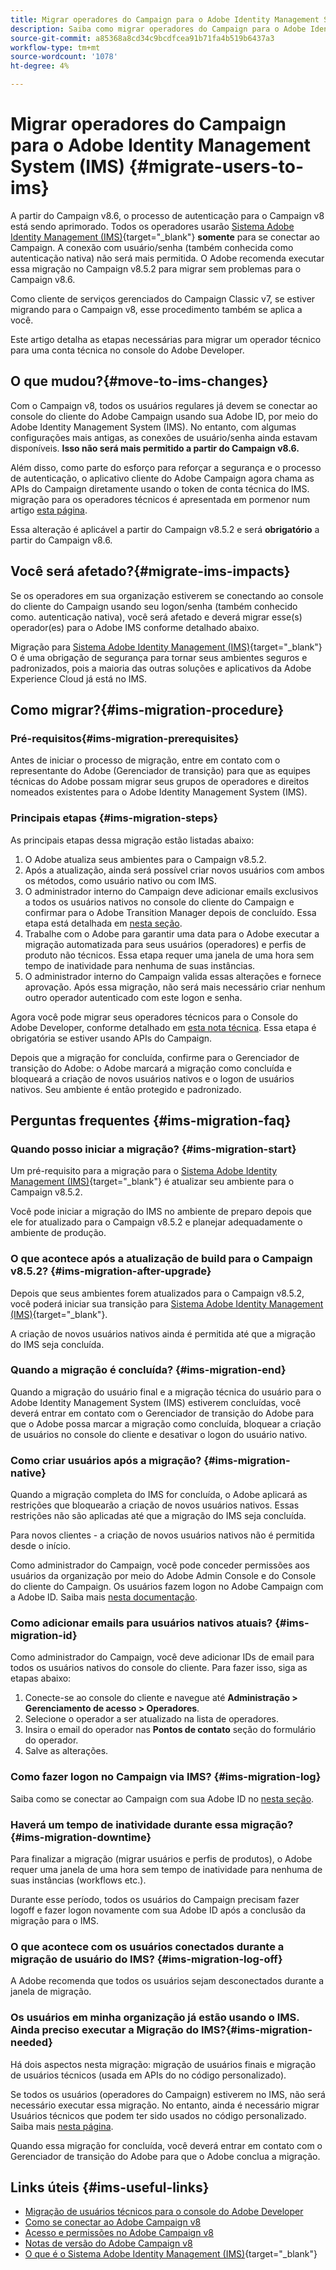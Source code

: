 ```yaml
---
title: Migrar operadores do Campaign para o Adobe Identity Management System (IMS)
description: Saiba como migrar operadores do Campaign para o Adobe Identity Management System (IMS)
source-git-commit: a85368a8cd34c9bcdfcea91b71fa4b519b6437a3
workflow-type: tm+mt
source-wordcount: '1078'
ht-degree: 4%

---
```


# Migrar operadores do Campaign para o Adobe Identity Management System (IMS) {#migrate-users-to-ims}

A partir do Campaign v8.6, o processo de autenticação para o Campaign v8 está sendo aprimorado. Todos os operadores usarão [Sistema Adobe Identity Management (IMS)](https://helpx.adobe.com/br/enterprise/using/identity.html){target="_blank"} **somente** para se conectar ao Campaign. A conexão com usuário/senha (também conhecida como autenticação nativa) não será mais permitida. O Adobe recomenda executar essa migração no Campaign v8.5.2 para migrar sem problemas para o Campaign v8.6.

Como cliente de serviços gerenciados do Campaign Classic v7, se estiver migrando para o Campaign v8, esse procedimento também se aplica a você.

Este artigo detalha as etapas necessárias para migrar um operador técnico para uma conta técnica no console do Adobe Developer.

## O que mudou?{#move-to-ims-changes}

Com o Campaign v8, todos os usuários regulares já devem se conectar ao console do cliente do Adobe Campaign usando sua Adobe ID, por meio do Adobe Identity Management System (IMS). No entanto, com algumas configurações mais antigas, as conexões de usuário/senha ainda estavam disponíveis. **Isso não será mais permitido a partir do Campaign v8.6.**

Além disso, como parte do esforço para reforçar a segurança e o processo de autenticação, o aplicativo cliente do Adobe Campaign agora chama as APIs do Campaign diretamente usando o token de conta técnica do IMS. migração para os operadores técnicos é apresentada em pormenor num artigo [esta página](ims-migration.md).

Essa alteração é aplicável a partir do Campaign v8.5.2 e será **obrigatório** a partir do Campaign v8.6.

## Você será afetado?{#migrate-ims-impacts}

Se os operadores em sua organização estiverem se conectando ao console do cliente do Campaign usando seu logon/senha (também conhecido como. autenticação nativa), você será afetado e deverá migrar esse(s) operador(es) para o Adobe IMS conforme detalhado abaixo.

Migração para [Sistema Adobe Identity Management (IMS)](https://helpx.adobe.com/br/enterprise/using/identity.html){target="_blank"} O é uma obrigação de segurança para tornar seus ambientes seguros e padronizados, pois a maioria das outras soluções e aplicativos da Adobe Experience Cloud já está no IMS.

## Como migrar?{#ims-migration-procedure}

### Pré-requisitos{#ims-migration-prerequisites}

Antes de iniciar o processo de migração, entre em contato com o representante do Adobe (Gerenciador de transição) para que as equipes técnicas do Adobe possam migrar seus grupos de operadores e direitos nomeados existentes para o Adobe Identity Management System (IMS).

### Principais etapas {#ims-migration-steps}

As principais etapas dessa migração estão listadas abaixo:

1. O Adobe atualiza seus ambientes para o Campaign v8.5.2.
1. Após a atualização, ainda será possível criar novos usuários com ambos os métodos, como usuário nativo ou com IMS.
1. O administrador interno do Campaign deve adicionar emails exclusivos a todos os usuários nativos no console do cliente do Campaign e confirmar para o Adobe Transition Manager depois de concluído. Essa etapa está detalhada em [nesta seção](#ims-migration-id).
1. Trabalhe com o Adobe para garantir uma data para o Adobe executar a migração automatizada para seus usuários (operadores) e perfis de produto não técnicos. Essa etapa requer uma janela de uma hora sem tempo de inatividade para nenhuma de suas instâncias.
1. O administrador interno do Campaign valida essas alterações e fornece aprovação. Após essa migração, não será mais necessário criar nenhum outro operador autenticado com este logon e senha.

Agora você pode migrar seus operadores técnicos para o Console do Adobe Developer, conforme detalhado em [esta nota técnica](ims-migration.md). Essa etapa é obrigatória se estiver usando APIs do Campaign.

Depois que a migração for concluída, confirme para o Gerenciador de transição do Adobe: o Adobe marcará a migração como concluída e bloqueará a criação de novos usuários nativos e o logon de usuários nativos. Seu ambiente é então protegido e padronizado.

## Perguntas frequentes {#ims-migration-faq}

### Quando posso iniciar a migração? {#ims-migration-start}

Um pré-requisito para a migração para o [Sistema Adobe Identity Management (IMS)](https://helpx.adobe.com/br/enterprise/using/identity.html){target="_blank"} é atualizar seu ambiente para o Campaign v8.5.2.

Você pode iniciar a migração do IMS no ambiente de preparo depois que ele for atualizado para o Campaign v8.5.2 e planejar adequadamente o ambiente de produção.

### O que acontece após a atualização de build para o Campaign v8.5.2? {#ims-migration-after-upgrade}

Depois que seus ambientes forem atualizados para o Campaign v8.5.2, você poderá iniciar sua transição para [Sistema Adobe Identity Management (IMS)](https://helpx.adobe.com/br/enterprise/using/identity.html){target="_blank"}.

A criação de novos usuários nativos ainda é permitida até que a migração do IMS seja concluída.

### Quando a migração é concluída? {#ims-migration-end}

Quando a migração do usuário final e a migração técnica do usuário para o Adobe Identity Management System (IMS) estiverem concluídas, você deverá entrar em contato com o Gerenciador de transição do Adobe para que o Adobe possa marcar a migração como concluída, bloquear a criação de usuários no console do cliente e desativar o logon do usuário nativo.


### Como criar usuários após a migração? {#ims-migration-native}

Quando a migração completa do IMS for concluída, o Adobe aplicará as restrições que bloquearão a criação de novos usuários nativos. Essas restrições não são aplicadas até que a migração do IMS seja concluída.

Para novos clientes - a criação de novos usuários nativos não é permitida desde o início.

Como administrador do Campaign, você pode conceder permissões aos usuários da organização por meio do Adobe Admin Console e do Console do cliente do Campaign. Os usuários fazem logon no Adobe Campaign com a Adobe ID. Saiba mais [nesta documentação](../../v8/start/gs-permissions.md).

### Como adicionar emails para usuários nativos atuais? {#ims-migration-id}

Como administrador do Campaign, você deve adicionar IDs de email para todos os usuários nativos do console do cliente. Para fazer isso, siga as etapas abaixo:

1. Conecte-se ao console do cliente e navegue até **Administração > Gerenciamento de acesso > Operadores**.
1. Selecione o operador a ser atualizado na lista de operadores.
1. Insira o email do operador nas **Pontos de contato** seção do formulário do operador.
1. Salve as alterações.

<!--You can also import a CSV file to update all your operator profiles with their email.-->


### Como fazer logon no Campaign via IMS? {#ims-migration-log}

Saiba como se conectar ao Campaign com sua Adobe ID no [nesta seção](../../v8/start/connect.md).

### Haverá um tempo de inatividade durante essa migração? {#ims-migration-downtime}

Para finalizar a migração (migrar usuários e perfis de produtos), o Adobe requer uma janela de uma hora sem tempo de inatividade para nenhuma de suas instâncias (workflows etc.).

Durante esse período, todos os usuários do Campaign precisam fazer logoff e fazer logon novamente com sua Adobe ID após a conclusão da migração para o IMS.

### O que acontece com os usuários conectados durante a migração de usuário do IMS? {#ims-migration-log-off}

A Adobe recomenda que todos os usuários sejam desconectados durante a janela de migração.

### Os usuários em minha organização já estão usando o IMS. Ainda preciso executar a Migração do IMS?{#ims-migration-needed}

Há dois aspectos nesta migração: migração de usuários finais e migração de usuários técnicos (usada em APIs do no código personalizado).

Se todos os usuários (operadores do Campaign) estiverem no IMS, não será necessário executar essa migração. No entanto, ainda é necessário migrar Usuários técnicos que podem ter sido usados no código personalizado. Saiba mais [nesta página](ims-migration.md).

Quando essa migração for concluída, você deverá entrar em contato com o Gerenciador de transição do Adobe para que o Adobe conclua a migração.

## Links úteis {#ims-useful-links}

* [Migração de usuários técnicos para o console do Adobe Developer](ims-migration.md)
* [Como se conectar ao Adobe Campaign v8](../../v8/start/connect.md)
* [Acesso e permissões no Adobe Campaign v8](../../v8/start/gs-permissions.md)
* [Notas de versão do Adobe Campaign v8](../../v8/start/release-notes.md)
* [O que é o Sistema Adobe Identity Management (IMS)](https://helpx.adobe.com/br/enterprise/using/identity.html){target="_blank"}

